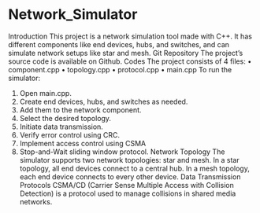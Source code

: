# Network_Simulator
Introduction
This project is a network simulation tool made with C++. It has different components like end devices, hubs, and
switches, and can simulate network setups like star and mesh.
Git Repository
The project’s source code is available on Github.
Codes
The project consists of 4 files:
• component.cpp
• topology.cpp
• protocol.cpp
• main.cpp
To run the simulator:
1. Open main.cpp.
2. Create end devices, hubs, and switches as needed.
3. Add them to the network component.
4. Select the desired topology.
5. Initiate data transmission.
6. Verify error control using CRC.
7. Implement access control using CSMA
8. Stop-and-Wait sliding window protocol.
Network Topology
The simulator supports two network topologies: star and mesh. In a star topology, all end devices connect to a
central hub. In a mesh topology, each end device connects to every other device.
Data Transmission Protocols
CSMA/CD (Carrier Sense Multiple Access with Collision Detection) is a protocol used to manage collisions in
shared media networks.
